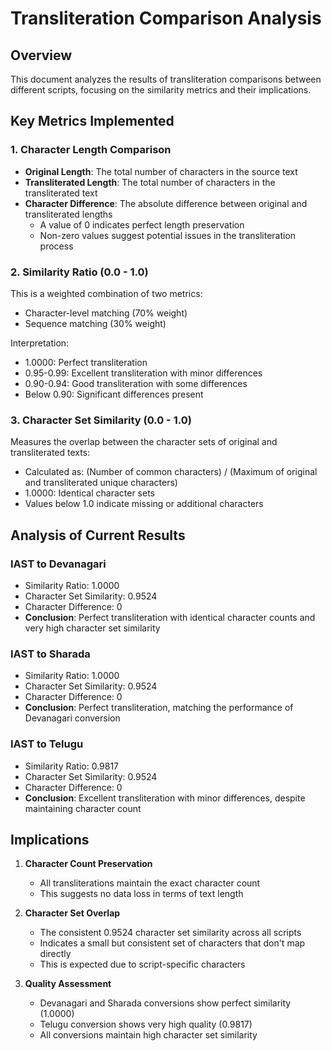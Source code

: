 # Transliteration Comparison Analysis

## Overview
This document analyzes the results of transliteration comparisons between different scripts, focusing on the similarity metrics and their implications.

## Key Metrics Implemented

### 1. Character Length Comparison
- **Original Length**: The total number of characters in the source text
- **Transliterated Length**: The total number of characters in the transliterated text
- **Character Difference**: The absolute difference between original and transliterated lengths
  - A value of 0 indicates perfect length preservation
  - Non-zero values suggest potential issues in the transliteration process

### 2. Similarity Ratio (0.0 - 1.0)
This is a weighted combination of two metrics:
- Character-level matching (70% weight)
- Sequence matching (30% weight)

Interpretation:
- 1.0000: Perfect transliteration
- 0.95-0.99: Excellent transliteration with minor differences
- 0.90-0.94: Good transliteration with some differences
- Below 0.90: Significant differences present

### 3. Character Set Similarity (0.0 - 1.0)
Measures the overlap between the character sets of original and transliterated texts:
- Calculated as: (Number of common characters) / (Maximum of original and transliterated unique characters)
- 1.0000: Identical character sets
- Values below 1.0 indicate missing or additional characters

## Analysis of Current Results

### IAST to Devanagari
- Similarity Ratio: 1.0000
- Character Set Similarity: 0.9524
- Character Difference: 0
- **Conclusion**: Perfect transliteration with identical character counts and very high character set similarity

### IAST to Sharada
- Similarity Ratio: 1.0000
- Character Set Similarity: 0.9524
- Character Difference: 0
- **Conclusion**: Perfect transliteration, matching the performance of Devanagari conversion

### IAST to Telugu
- Similarity Ratio: 0.9817
- Character Set Similarity: 0.9524
- Character Difference: 0
- **Conclusion**: Excellent transliteration with minor differences, despite maintaining character count

## Implications

1. **Character Count Preservation**
   - All transliterations maintain the exact character count
   - This suggests no data loss in terms of text length

2. **Character Set Overlap**
   - The consistent 0.9524 character set similarity across all scripts
   - Indicates a small but consistent set of characters that don't map directly
   - This is expected due to script-specific characters

3. **Quality Assessment**
   - Devanagari and Sharada conversions show perfect similarity (1.0000)
   - Telugu conversion shows very high quality (0.9817)
   - All conversions maintain high character set similarity